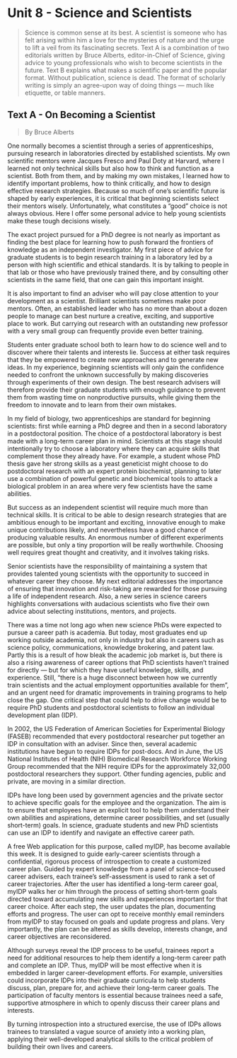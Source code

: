 # Unit 8 - Science and Scientists

> Science is common sense at its best. A scientist is someone who has felt arising within him a love for the mysteries of nature and the urge to lift a veil from its fascinating secrets. Text A is a combination of two editorials written by Bruce Alberts, editor-in-Chief of Science, giving advice to young professionals who wish to become scientists in the future. Text B explains what makes a scientific paper and the popular format. Without publication, science is dead. The format of scholarly writing is simply an agree-upon way of doing things — much like etiquette, or table manners.

## Text A - On Becoming a Scientist

> By Bruce Alberts

One normally becomes a scientist through a series of apprenticeships, pursuing research in laboratories directed by established scientists. My own scientific mentors were Jacques Fresco and Paul Doty at Harvard, where I learned not only technical skills but also how to think and function as a scientist. Both from them, and by making my own mistakes, I learned how to identify important problems, how to think critically, and how to design effective research strategies. Because so much of one’s scientific future is shaped by early experiences, it is critical that beginning scientists select their mentors wisely. Unfortunately, what constitutes a “good” choice is not always obvious. Here I offer some personal advice to help young scientists make these tough decisions wisely.

The exact project pursued for a PhD degree is not nearly as important as finding the best place for learning how to push forward the frontiers of knowledge as an independent investigator. My first piece of advice for graduate students is to begin research training in a laboratory led by a person with high scientific and ethical standards. It is by talking to people in that lab or those who have previously trained there, and by consulting other scientists in the same field, that one can gain this important insight.

It is also important to find an adviser who will pay close attention to your development as a scientist. Brilliant scientists sometimes make poor mentors. Often, an established leader who has no more than about a dozen people to manage can best nurture a creative, exciting, and supportive place to work. But carrying out research with an outstanding new professor with a very small group can frequently provide even better training.

Students enter graduate school both to learn how to do science well and to discover where their talents and interests lie. Success at either task requires that they be empowered to create new approaches and to generate new ideas. In my experience, beginning scientists will only gain the confidence needed to confront the unknown successfully by making discoveries through experiments of their own design. The best research advisers will therefore provide their graduate students with enough guidance to prevent them from wasting time on nonproductive pursuits, while giving them the freedom to innovate and to learn from their own mistakes.

In my field of biology, two apprenticeships are standard for beginning scientists: first while earning a PhD degree and then in a second laboratory in a postdoctoral position. The choice of a postdoctoral laboratory is best made with a long-term career plan in mind. Scientists at this stage should intentionally try to choose a laboratory where they can acquire skills that complement those they already have. For example, a student whose PhD thesis gave her strong skills as a yeast geneticist might choose to do postdoctoral research with an expert protein biochemist, planning to later use a combination of powerful genetic and biochemical tools to attack a biological problem in an area where very few scientists have the same abilities.

But success as an independent scientist will require much more than technical skills. It is critical to be able to design research strategies that are ambitious enough to be important and exciting, innovative enough to make unique contributions likely, and nevertheless have a good chance of producing valuable results. An enormous number of different experiments are possible, but only a tiny proportion will be really worthwhile. Choosing well requires great thought and creativity, and it involves taking risks.

Senior scientists have the responsibility of maintaining a system that provides talented young scientists with the opportunity to succeed in whatever career they choose. My next editorial addresses the importance of ensuring that innovation and risk-taking are rewarded for those pursuing a life of independent research. Also, a new series in science careers highlights conversations with audacious scientists who five their own advice about selecting institutions, mentors, and projects.

There was a time not long ago when new science PhDs were expected to pursue a career path is academia. But today, most graduates end up working outside academia, not only in industry but also in careers such as science policy, communications, knowledge brokering, and patent law. Partly this is a result of how bleak the academic job market is, but there is also a rising awareness of career options that PhD scientists haven’t trained for directly — but for which they have useful knowledge, skills, and experience. Still, “there is a huge disconnect between how we currently train scientists and the actual employment opportunities available for them”, and an urgent need for dramatic improvements in training programs to help close the gap. One critical step that could help to drive change would be to require PhD students and postdoctoral scientists to follow an individual development plan (IDP).

In 2002, the US Federation of American Societies for Experimental Biology (FASEB) recommended that every postdoctoral researcher put together an IDP in consultation with an adviser. Since then, several academic institutions have begun to require IDPs for post-docs. And in June, the US National Institutes of Health (NIH) Biomedical Research Workforce Working Group recommended that the NIH require IDPs for the approximately 32,000 postdoctoral researchers they support. Other funding agencies, public and private, are moving in a similar direction.

IDPs have long been used by government agencies and the private sector to achieve specific goals for the employee and the organization. The aim is to ensure that employees have an explicit tool to help them understand their own abilities and aspirations, determine career possibilities, and set (usually short-term) goals. In science, graduate students and new PhD scientists can use an IDP to identify and navigate an effective career path.

A free Web application for this purpose, called myIDP, has become available this week. It is designed to guide early-career scientists through a confidential, rigorous process of introspection to create a customized career plan. Guided by expert knowledge from a panel of science-focused career advisers, each trainee’s self-assessment is used to rank a set of career trajectories. After the user has identified a long-term career goal, myIDP walks her or him through the process of setting short-term goals directed toward accumulating new skills and experiences important for that career choice. After each step, the user updates the plan, documenting efforts and progress. The user can opt to receive monthly email reminders from myIDP to stay focused on goals and update progress and plans. Very importantly, the plan can be altered as skills develop, interests change, and career objectives are reconsidered.

Although surveys reveal the IDP process to be useful, trainees report a need for additional resources to help them identify a long-term career path and complete an IDP. Thus, myIDP will be most effective when it is embedded in larger career-development efforts. For example, universities could incorporate IDPs into their graduate curricula to help students discuss, plan, prepare for, and achieve their long-term career goals. The participation of faculty mentors is essential because trainees need a safe, supportive atmosphere in which to openly discuss their career plans and interests.

By turning introspection into a structured exercise, the use of IDPs allows trainees to translated a vague source of anxiety into a working plan, applying their well-developed analytical skills to the critical problem of building their own lives and careers.
